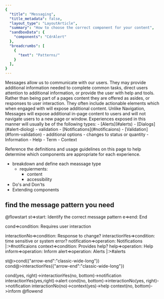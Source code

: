 ```yaml
---
{
  "title": "Messaging",
  "title_metadata": false,
  "layout_type": "LayoutArticle",
  "summary": "How to choose the correct component for your content",
  "sandboxData": {
    "components": "CdrAlert"
  },
  "breadcrumbs": [
    {
      "text": "Patterns/"
    }
  ],
}
---
```


<cdr-doc-table-of-contents-shell parentSelector='h2' childSelector='h3'>
Messages allow us to communicate with our users. They may provide additional information needed to complete common tasks, direct users attention to additional information, or provide the user with help and tools.
Rather than being part of a pages content they are offered as asides, or responses to user interaction.  They often include actionable elements which when engaged with will expose additional content. Unlike Navigation, Messages will expose additional in-page content to users and will not navigate users to a new page or window. Experiences exposed in this manner will usually be of the following types:
- [Alerts](#alerts)
  - [Dialogs](#alert-diolog)
  - validation 
- [Notifications](#notificaions)
  - [Validation](#form-validation)
  - additional options
  - changes to status or quantity
- Information
- Help
  - Term
  - Context

Reference the definitions and usage guidelines on this page to help determine which components are appropriate for each experience.

  - breakdown and define each meassage type 
    - requierments:
      - content
      - accessibility
  - Do's and Don'ts
  - Extending components




## find the message pattern you need
@flowstart
st=>start: Identify the correct message pattern
e=>end: End

cond=>condition: Requires
user interaction 

interactionNo=>condition: Response to change?
interactionYes=>condition: time sensitive
or system error?
notification=>operation: Notifications |:>#notificaions
context=>condition: Provides help?
help=>operation: Help
inform=>operation: Inform
alert=>operation: Alerts |:>#alerts

st@>cond({"arrow-end":"classic-wide-long"})
cond@>interactionYes({"arrow-end":"classic-wide-long"})

cond(yes, right)->interactionYes(no, bottom)->notification
interactionYes(yes,right)->alert
cond(no, bottom)->interactionNo(yes, right)->notification
interactionNo(no)->context(yes)->help
context(no, bottom)->inform
@flowend

</cdr-doc-table-of-contents-shell>
